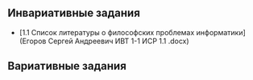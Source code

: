 ## Инвариативные задания
* [1.1 Список литературы о философских проблемах информатики](Егоров Сергей Андреевич ИВТ 1-1 ИСР 1.1 .docx)

## Вариативные задания

<!---->


